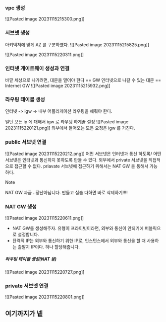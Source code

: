 ### vpc 생성
![[Pasted image 20231115215300.png]]

### 서브넷 생성
아키텍쳐에 맞게 AZ 를 구분하였다.
![[Pasted image 20231115215825.png]]

![[Pasted image 20231115220311.png]]

### 인터넷 게이트웨이 생성과 연결
바깥 세상으로 나가려면, 대문을 열어야 한다 == GW
인터넷으로 나갈 수 있는 대문 == Internet GW
![[Pasted image 20231115215932.png]]

### 라우팅 테이블 생성
인터넷 -> igw -> 내부 어플리케이션
라우팅을 해줘야 한다.

일단 모든 ip 에 대해서 igw 로 라우팅 하게끔 설정
![[Pasted image 20231115220121.png]]
외부에서 들어오는 모든 요청은 igw 를 거친다. 

### public 서브넷 연결
![[Pasted image 20231115220212.png]]
어떤 서브넷은 인터넷과 통신 하도록/ 어떤 서브넷은 인터넷과 통신하지 못하도록 만들 수 있다.
외부에서 private 서브넷을 직접적으로 접근할 수 없다.
priavate 서브넷에 접근하기 위해서는 NAT GW 을 통해서 가능하다.

> [!NOTE]
> NAT GW 과금 ..장난아닙니다. 만들고 실습 다하면 바로 삭제하기!!!!

### NAT GW 생성
![[Pasted image 20231115220611.png]]

- NAT GW를 생성해주자. 유형이 프라이빗이라면, 외부와 통신이 안되기에 퍼블릭으로 설정합니다.
- 탄력적 IP는 외부와 통신하기 위한 IP로, 인스턴스에서 외부와 통신을 할 때 사용하는 출발지 IP이다. 하나 할당해줍니다.

##### 라우팅 테이블 생성(NAT 용)

![[Pasted image 20231115220727.png]]


### private 서브넷 연결
![[Pasted image 20231115220801.png]]

여기까지가 넽
---